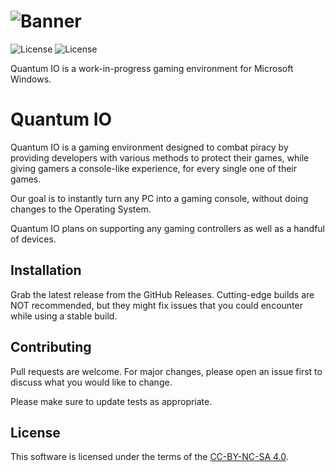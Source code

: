 ![Banner](https://cdn.discordapp.com/attachments/800017793227554816/1005146380009996359/Sans-titre-1.png?raw=true)
=====
![License](https://img.shields.io/badge/license-CC--BY--NC--SA%204.0-blue)
![License](https://img.shields.io/badge/status-offline-red)

Quantum IO is a work-in-progress gaming environment for Microsoft Windows.
# Quantum IO

Quantum IO is a gaming environment designed to combat piracy by providing developers with various methods to protect their games, while giving gamers a console-like experience, for every single one of their games. 

Our goal is to instantly turn any PC into a gaming console, without doing changes to the Operating System. 

Quantum IO plans on supporting any gaming controllers as well as a handful of devices.

## Installation

Grab the latest release from the GitHub Releases. Cutting-edge builds are NOT recommended, but they might fix issues that you could encounter while using a stable build.


## Contributing
Pull requests are welcome. For major changes, please open an issue first to discuss what you would like to change.

Please make sure to update tests as appropriate.

## License
This software is licensed under the terms of the [CC-BY-NC-SA 4.0](https://creativecommons.org/licenses/by-nc-sa/4.0/).
